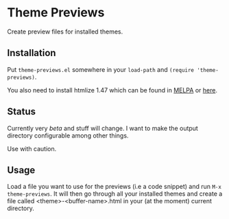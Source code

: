 # Theme Previews

Create preview files for installed themes.

## Installation

Put `theme-previews.el` somewhere in your `load-path` and `(require 'theme-previews)`.

You also need to install htmlize 1.47 which can be found in [MELPA](http://melpa.milkbox.net/) or [here](http://fly.srk.fer.hr/~hniksic/emacs/htmlize.el.cgi).

## Status

Currently very *beta* and stuff will change. I want to make the output directory configurable among other things.

Use with caution.

## Usage

Load a file you want to use for the previews (i.e a code snippet) and run
`M-x theme-previews`. It will then go through all your installed themes and create
a file called \<theme\>-\<buffer-name\>.html in your (at the moment) current directory.

